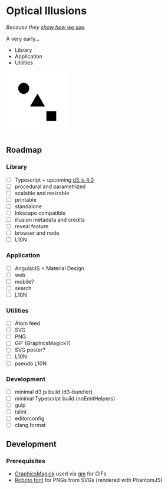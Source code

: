 # Optical Illusions

*Because they [show how we see](https://www.ted.com/talks/beau_lotto_optical_illusions_show_how_we_see).*


A very early&hellip;

- Library
- Application
- Utilities

![preview](./build/thumbnails/gif/all.gif "animation")

## Roadmap

### Library
- [ ] Typescript + upcoming [d3.js 4.0](https://github.com/d3)
- [ ] procedural and parametrized
- [ ] scalable and resizable
- [ ] printable
- [ ] standalone
- [ ] Inkscape compatible
- [ ] illusion metadata and credits
- [ ] reveal feature
- [ ] browser and node
- [ ] L10N

### Application
- [ ] AngularJS + Material Design
- [ ] web
- [ ] mobile?
- [ ] search
- [ ] L10N

### Utilities
- [ ] Atom feed
- [ ] SVG
- [ ] PNG
- [ ] GIF (GraphicsMagick?)
- [ ] SVG poster?
- [ ] L10N
- [ ] pseudo L10N

### Development
- [ ] minimal d3.js build (d3-bundler)
- [ ] minimal Typescript build (noEmitHelpers)
- [ ] gulp
- [ ] tslint
- [ ] editorconfig
- [ ] clang format

## Development

### Prerequisites

- [GraphicsMagick](http://www.graphicsmagick.org/) used via [gm](https://www.npmjs.com/package/gm) for GIFs
- [Roboto font](https://www.google.com/fonts#UsePlace:use/Collection:Roboto) for PNGs from SVGs (rendered with PhantomJS)
